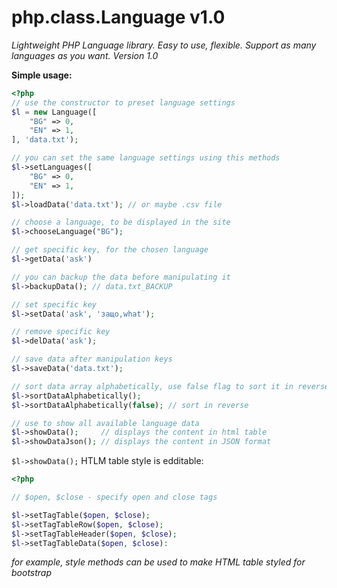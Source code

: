 # php.class.Language v1.0

*Lightweight PHP Language library. Easy to use, flexible. Support as many languages as you want.*
*Version 1.0*

**Simple usage:**
```php
<?php
// use the constructor to preset language settings
$l = new Language([
	"BG" => 0,
	"EN" => 1,
], 'data.txt');

// you can set the same language settings using this methods
$l->setLanguages([
	"BG" => 0,
	"EN" => 1,
]);
$l->loadData('data.txt'); // or maybe .csv file

// choose a language, to be displayed in the site
$l->chooseLanguage("BG");

// get specific key, for the chosen language
$l->getData('ask')

// you can backup the data before manipulating it
$l->backupData(); // data.txt_BACKUP

// set specific key
$l->setData('ask', 'защо,what');

// remove specific key
$l->delData('ask');

// save data after manipulation keys
$l->saveData('data.txt');

// sort data array alphabetically, use false flag to sort it in reverse
$l->sortDataAlphabetically();
$l->sortDataAlphabetically(false); // sort in reverse

// use to show all available language data
$l->showData();     // displays the content in html table
$l->showDataJson(); // displays the content in JSON format
```

`$l->showData();` HTLM table style is edditable:

```php
<?php

// $open, $close - specify open and close tags

$l->setTagTable($open, $close);
$l->setTagTableRow($open, $close);
$l->setTagTableHeader($open, $close);
$l->setTagTableData($open, $close):
```

*for example, style methods can be used to make HTML table styled for bootstrap*
